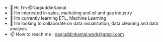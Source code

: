 - 👋 Hi, I’m @NaqiuddinKamal
- 👀 I’m interested in sales, marketing and oil and gas industry
- 🌱 I’m currently learning ETL, Machine Learning
- 💞️ I’m looking to collaborate on data visualization, data cleaning and data analysis
- 📫 How to reach me : naqiuddinkamal.work@gmail.com

<!---
NaqiuddinKamal/NaqiuddinKamal is a ✨ special ✨ repository because its `README.md` (this file) appears on your GitHub profile.
You can click the Preview link to take a look at your changes.
--->
